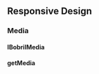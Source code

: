 [//]: <> (!!! ORDER OF ROWS IS REQUIRED !!!)
[//]: <> (menuLabel:'Responsive Design')
[//]: <> (menuAnchor:'menu-responsive-design')
[//]: <> (previous:'assets.md';next: '')
<h2 id='menu-responsive-design'>Responsive Design</h2>

### Media
#### IBobrilMedia
#### getMedia